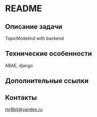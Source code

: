# README


## Описание задачи

TopicModelind with backend

## Технические особенности

ABAE, django
## Дополнительные ссылки


## Контакты

mr8bit@yandex.ru